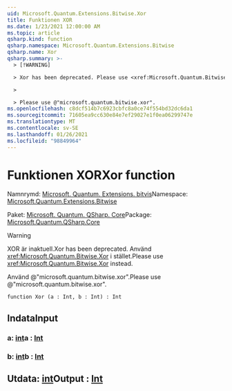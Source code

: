 ```yaml
---
uid: Microsoft.Quantum.Extensions.Bitwise.Xor
title: Funktionen XOR
ms.date: 1/23/2021 12:00:00 AM
ms.topic: article
qsharp.kind: function
qsharp.namespace: Microsoft.Quantum.Extensions.Bitwise
qsharp.name: Xor
qsharp.summary: >-
  > [!WARNING]

  > Xor has been deprecated. Please use <xref:Microsoft.Quantum.Bitwise.Xor> instead.

  >

  > Please use @"microsoft.quantum.bitwise.xor".
ms.openlocfilehash: c8dcf514b7c6923cbfc8a0ce74f554bd32dc6da1
ms.sourcegitcommit: 71605ea9cc630e84e7ef29027e1f0ea06299747e
ms.translationtype: MT
ms.contentlocale: sv-SE
ms.lasthandoff: 01/26/2021
ms.locfileid: "98849964"
---
```

# <a name="xor-function"></a><span data-ttu-id="6c872-102">Funktionen XOR</span><span class="sxs-lookup"><span data-stu-id="6c872-102">Xor function</span></span>

<span data-ttu-id="6c872-103">Namnrymd: [Microsoft. Quantum. Extensions. bitvis](xref:Microsoft.Quantum.Extensions.Bitwise)</span><span class="sxs-lookup"><span data-stu-id="6c872-103">Namespace: [Microsoft.Quantum.Extensions.Bitwise](xref:Microsoft.Quantum.Extensions.Bitwise)</span></span>

<span data-ttu-id="6c872-104">Paket: [Microsoft. Quantum. QSharp. Core](https://nuget.org/packages/Microsoft.Quantum.QSharp.Core)</span><span class="sxs-lookup"><span data-stu-id="6c872-104">Package: [Microsoft.Quantum.QSharp.Core](https://nuget.org/packages/Microsoft.Quantum.QSharp.Core)</span></span>


> [!WARNING]
> <span data-ttu-id="6c872-105">XOR är inaktuell.</span><span class="sxs-lookup"><span data-stu-id="6c872-105">Xor has been deprecated.</span></span> <span data-ttu-id="6c872-106">Använd <xref:Microsoft.Quantum.Bitwise.Xor> i stället.</span><span class="sxs-lookup"><span data-stu-id="6c872-106">Please use <xref:Microsoft.Quantum.Bitwise.Xor> instead.</span></span>
>
> <span data-ttu-id="6c872-107">Använd @"microsoft.quantum.bitwise.xor".</span><span class="sxs-lookup"><span data-stu-id="6c872-107">Please use @"microsoft.quantum.bitwise.xor".</span></span>



```qsharp
function Xor (a : Int, b : Int) : Int
```


## <a name="input"></a><span data-ttu-id="6c872-108">Indata</span><span class="sxs-lookup"><span data-stu-id="6c872-108">Input</span></span>

### <a name="a--int"></a><span data-ttu-id="6c872-109">a: [int](xref:microsoft.quantum.lang-ref.int)</span><span class="sxs-lookup"><span data-stu-id="6c872-109">a : [Int](xref:microsoft.quantum.lang-ref.int)</span></span>




### <a name="b--int"></a><span data-ttu-id="6c872-110">b: [int](xref:microsoft.quantum.lang-ref.int)</span><span class="sxs-lookup"><span data-stu-id="6c872-110">b : [Int](xref:microsoft.quantum.lang-ref.int)</span></span>





## <a name="output--int"></a><span data-ttu-id="6c872-111">Utdata: [int](xref:microsoft.quantum.lang-ref.int)</span><span class="sxs-lookup"><span data-stu-id="6c872-111">Output : [Int](xref:microsoft.quantum.lang-ref.int)</span></span>

